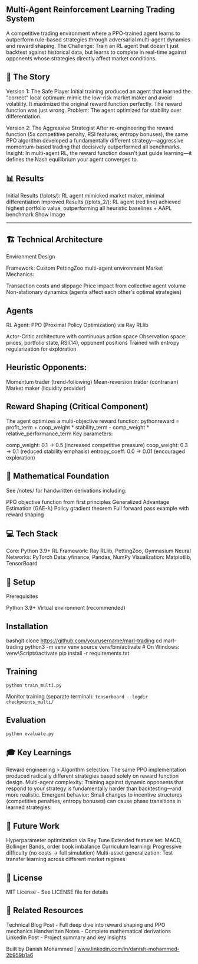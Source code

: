 Multi-Agent Reinforcement Learning Trading System
--------------------------------------------------------

A competitive trading environment where a PPO-trained agent learns to outperform rule-based strategies through adversarial multi-agent dynamics and reward shaping.
The Challenge: Train an RL agent that doesn't just backtest against historical data, but learns to compete in real-time against opponents whose strategies directly affect market conditions.

🎯 The Story
--------------------------------------------------------
Version 1: The Safe Player
Initial training produced an agent that learned the "correct" local optimum: mimic the low-risk market maker and avoid volatility. It maximized the original reward function perfectly. The reward function was just wrong.
Problem: The agent optimized for stability over differentiation.

Version 2: The Aggressive Strategist
After re-engineering the reward function (5x competitive penalty, RSI features, entropy bonuses), the same PPO algorithm developed a fundamentally different strategy—aggressive momentum-based trading that decisively outperformed all benchmarks.
Insight: In multi-agent RL, the reward function doesn't just guide learning—it defines the Nash equilibrium your agent converges to.

📊 Results
--------------------------------------------------------
Initial Results (/plots/): RL agent mimicked market maker, minimal differentiation
Improved Results (/plots_2/): RL agent (red line) achieved highest portfolio value, outperforming all heuristic baselines + AAPL benchmark
Show Image

--------------------------------------------------------

🏗️ Technical Architecture
--------------------------------------------------------
Environment Design

Framework: Custom PettingZoo multi-agent environment
Market Mechanics:

Transaction costs and slippage
Price impact from collective agent volume
Non-stationary dynamics (agents affect each other's optimal strategies)



Agents
--------------------------------------------------------

RL Agent: PPO (Proximal Policy Optimization) via Ray RLlib

Actor-Critic architecture with continuous action space
Observation space: prices, portfolio state, RSI(14), opponent positions
Trained with entropy regularization for exploration


Heuristic Opponents:
--------------------------------------------------------

Momentum trader (trend-following)
Mean-reversion trader (contrarian)
Market maker (liquidity provider)



Reward Shaping (Critical Component)
--------------------------------------------------------
The agent optimizes a multi-objective reward function:
pythonreward = profit_term + coop_weight * stability_term - comp_weight * relative_performance_term
Key parameters:

comp_weight: 0.1 → 0.5 (increased competitive pressure)
coop_weight: 0.3 → 0.1 (reduced stability emphasis)
entropy_coeff: 0.0 → 0.01 (encouraged exploration)


🔬 Mathematical Foundation
--------------------------------------------------------
See /notes/ for handwritten derivations including:

PPO objective function from first principles
Generalized Advantage Estimation (GAE-λ)
Policy gradient theorem
Full forward pass example with reward shaping


💻 Tech Stack
--------------------------------------------------------
Core: Python 3.9+
RL Framework: Ray RLlib, PettingZoo, Gymnasium
Neural Networks: PyTorch
Data: yfinance, Pandas, NumPy
Visualization: Matplotlib, TensorBoard

🚀 Setup
--------------------------------------------------------
Prerequisites

Python 3.9+
Virtual environment (recommended)

Installation
--------------------------------------------------------
bashgit clone https://github.com/yourusername/marl-trading
cd marl-trading
python3 -m venv venv
source venv/bin/activate  # On Windows: venv\Scripts\activate
pip install -r requirements.txt

Training
--------------------------------------------------------
`
python train_multi.py
`

Monitor training (separate terminal):
`
tensorboard --logdir checkpoints_multi/
`

Evaluation
--------------------------------------------------------
`
python evaluate.py
`

🎓 Key Learnings
--------------------------------------------------------
Reward engineering > Algorithm selection: The same PPO implementation produced radically different strategies based solely on reward function design.
Multi-agent complexity: Training against dynamic opponents that respond to your strategy is fundamentally harder than backtesting—and more realistic.
Emergent behavior: Small changes to incentive structures (competitive penalties, entropy bonuses) can cause phase transitions in learned strategies.


🔮 Future Work
--------------------------------------------------------
Hyperparameter optimization via Ray Tune
Extended feature set: MACD, Bollinger Bands, order book imbalance
Curriculum learning: Progressive difficulty (no costs → full simulation)
Multi-asset generalization: Test transfer learning across different market regimes


📄 License
--------------------------------------------------------
MIT License - See LICENSE file for details

🔗 Related Resources
--------------------------------------------------------

Technical Blog Post - Full deep dive into reward shaping and PPO mechanics
Handwritten Notes - Complete mathematical derivations
LinkedIn Post - Project summary and key insights


Built by Danish Mohammed | www.linkedin.com/in/danish-mohammed-2b959b1a6

